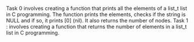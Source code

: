  Task 0 involves creating a function that prints all the elements of a list_t list in C programming. The function prints the elements, checks if the string is NULL and if so, it prints [0] (nil). It also returns the number of nodes.
Task 1 : involves creating a function that returns the number of elements in a list_t list in C programming.

